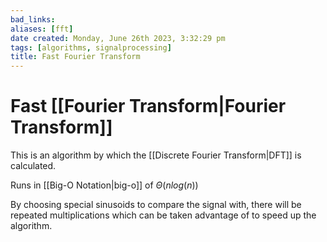 ```yaml
---
bad_links: 
aliases: [fft]
date created: Monday, June 26th 2023, 3:32:29 pm
tags: [algorithms, signalprocessing]
title: Fast Fourier Transform
---
```


# Fast [[Fourier Transform|Fourier Transform]]

This is an algorithm by which the [[Discrete Fourier Transform|DFT]] is calculated.

Runs in [[Big-O Notation|big-o]] of $\Theta(nlog(n))$

By choosing special sinusoids to compare the signal with, there will be repeated multiplications which can be taken advantage of to speed up the algorithm.

